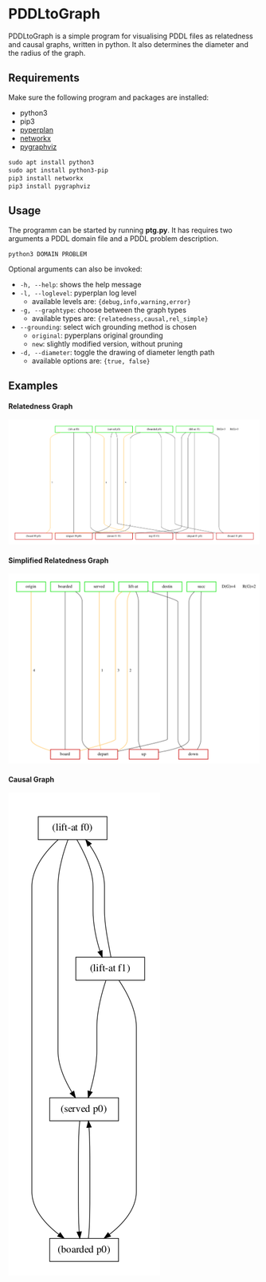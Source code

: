 # PDDLtoGraph

PDDLtoGraph is a simple program for visualising PDDL files as 
relatedness and causal graphs, written in python. 
It also determines the diameter and the radius of the graph.

## Requirements
Make sure the following program and packages are installed:

+ python3
+ pip3
+ [pyperplan](https://bitbucket.org/malte/pyperplan/src)
+ [networkx](https://networkx.github.io/)
+ [pygraphviz](https://pygraphviz.github.io/)

````
sudo apt install python3
sudo apt install python3-pip
pip3 install networkx
pip3 install pygraphviz
````

## Usage
The programm can be started by running **ptg.py**. It has 
requires two arguments a PDDL domain file and a PDDL problem description.
````
python3 DOMAIN PROBLEM
````

Optional arguments can also be invoked:

+ ````-h, --help````:  shows the help message
+ ````-l, --loglevel````:  pyperplan log level
  + available levels are: ````{debug,info,warning,error}```` 
+ ````-g, --graphtype````:  choose between the graph types
  + available types are: ````{relatedness,causal,rel_simple}```` 
+ ````--grounding````:  select wich grounding method is chosen
  + ````original````: pyperplans original grounding
  + ````new````: slightly modified version, without pruning
+ ````-d, --diameter````:  toggle the drawing of diameter length path
  + available options are: ````{true, false}```` 



## Examples
#### Relatedness Graph
![relatedness](./img/img_relatedness.png)
#### Simplified Relatedness Graph
![relatedness](./img/img_rel_simple.png)
#### Causal Graph
![relatedness](./img/img_causal.png)
